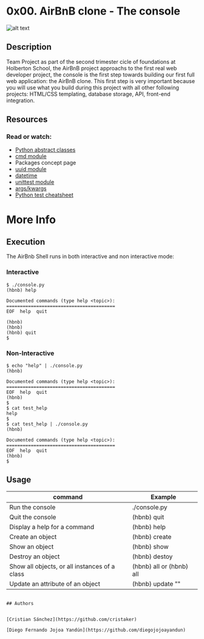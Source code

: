 # 0x00. AirBnB clone - The console


![alt text](https://user-images.githubusercontent.com/33245729/41383392-58f3dbb8-6f25-11e8-8215-d7c3832c0ae8.png)

## Description


Team Project as part of the second trimester cicle of foundations at Holberton School, the AirBnB project approachs to the first real web developer project, the console is the first step towards building our first full web application: the AirBnB clone. This first step is very important because you will use what you build during this project with all other following projects: HTML/CSS templating, database storage, API, front-end integration.

## Resources


### Read or watch:

* [Python abstract classes](https://blog.teclado.com/python-abc-abstract-base-classes/)
* [cmd module](https://docs.python.org/3.4/library/cmd.html)
* Packages concept page
* [uuid module](https://docs.python.org/3.4/library/uuid.html)
* [datetime](https://docs.python.org/3.4/library/datetime.html)
* [unittest module](https://docs.python.org/3.4/library/unittest.html#module-unittest)
* [args/kwargs](https://yasoob.me/2013/08/04/args-and-kwargs-in-python-explained/)
* [Python test cheatsheet](https://www.pythonsheets.com/notes/python-tests.html)

# More Info


## Execution

The AirBnb Shell runs in both interactive and non interactive mode:

### Interactive
```
$ ./console.py
(hbnb) help

Documented commands (type help <topic>):
========================================
EOF  help  quit

(hbnb)
(hbnb)
(hbnb) quit
$
```
### Non-Interactive
```
$ echo "help" | ./console.py
(hbnb)

Documented commands (type help <topic>):
========================================
EOF  help  quit
(hbnb)
$
$ cat test_help
help
$
$ cat test_help | ./console.py
(hbnb)

Documented commands (type help <topic>):
========================================
EOF  help  quit
(hbnb)
$
```

## Usage


command | Example
---|---
Run the console | ./console.py
Quit the console | (hbnb) quit
Display a help for a command | (hbnb) help <command>
Create an object | (hbnb) create <class>
Show an object | (hbnb) show <class> <id>
Destroy an object | (hbnb) destoy <class> <id>
Show all objects, or all instances of a class | (hbnb) all or (hbnb) all <class>
Update an attribute of an object | (hbnb) update <class> <id> <attribute name> "<attribute value>"
```

## Authors


[Cristian Sánchez](https://github.com/cristaker)

[Diego Fernando Jojoa Yandún](https://github.com/diegojojoayandun)
